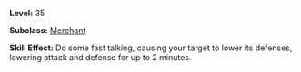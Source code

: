 <!-- TITLE: Sales Tactics -->
<!-- SUBTITLE: A quick summary of Sales Tactics -->

**Level:** 35

**Subclass:** [Merchant](merchant)

**Skill Effect:**  Do some fast talking, causing your target to lower its defenses, lowering attack and defense for up to 2 minutes.